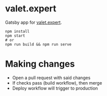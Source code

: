 # valet.expert
Gatsby app for [valet.expert](https:/www.valet.expert).

```
npm install
npm start
# or 
npm run build && npm run serve
```

# Making changes
- Open a pull request with said changes
- If checks pass (build workflow), then merge
- Deploy workflow will trigger to production
